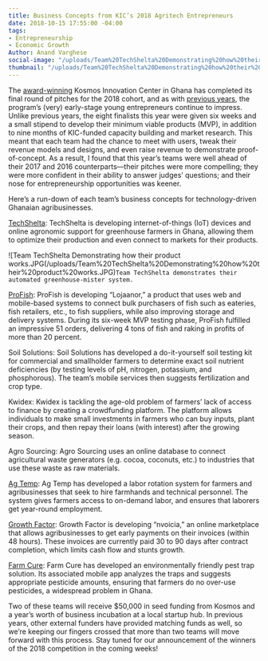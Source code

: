 ```yaml
---
title: Business Concepts from KIC’s 2018 Agritech Entrepreneurs
date: 2018-10-15 17:55:00 -04:00
tags:
- Entrepreneurship
- Economic Growth
Author: Anand Varghese
social-image: "/uploads/Team%20TechShelta%20Demonstrating%20how%20their%20product%20works.JPG"
thumbnail: "/uploads/Team%20TechShelta%20Demonstrating%20how%20their%20product%20works.JPG"
---
```


The [award-winning](https://dai-global-digital.com/kosmos-innovation-center-wins-2018-p3-impact-award.html) Kosmos Innovation Center in Ghana has completed its final round of pitches for the 2018 cohort, and as with [previous years](https://dai-global-digital.com/catalyzing-ghanas-growing-agritech-ecosystem.html), the program’s (very) early-stage young entrepreneurs continue to impress. Unlike previous years, the eight finalists this year were given six weeks and a small stipend to develop their minimum viable products (MVP), in addition to nine months of KIC-funded capacity building and market research. This meant that each team had the chance to meet with users, tweak their revenue models and designs, and even raise revenue to demonstrate proof-of-concept. As a result, I found that this year’s teams were well ahead of their 2017 and 2016 counterparts—their pitches were more compelling; they were more confident in their ability to answer judges’ questions; and their nose for entrepreneurship opportunities was keener. 

Here’s a run-down of each team’s business concepts for technology-driven Ghanaian agribusinesses. 

<!--more-->

[TechShelta](http://greenginie.com/): TechShelta is developing internet-of-things (IoT) devices and online agronomic support for greenhouse farmers in Ghana, allowing them to optimize their production and even connect to markets for their products. 

![Team TechShelta Demonstrating how their product works.JPG(/uploads/Team%20TechShelta%20Demonstrating%20how%20their%20product%20works.JPG)`Team TechShelta demonstrates their automated greenhouse-mister system.`

[ProFish](https://lojaanor.com/): ProFish is developing “Lojaanor,” a product that uses web and mobile-based systems to connect bulk purchasers of fish such as eateries, fish retailers, etc., to fish suppliers, while also improving storage and delivery systems. During its six-week MVP testing phase, ProFish fulfilled an impressive 51 orders, delivering 4 tons of fish and raking in profits of more than 20 percent. 

Soil Solutions: Soil Solutions has developed a do-it-yourself soil testing kit for commercial and smallholder farmers to determine exact soil nutrient deficiencies (by testing levels of pH, nitrogen, potassium, and phosphorous). The team’s mobile services then suggests fertilization and crop type.

Kwidex: Kwidex is tackling the age-old problem of farmers’ lack of access to finance by creating a crowdfunding platform. The platform allows individuals to make small investments in farmers who can buy inputs, plant their crops, and then repay their loans (with interest) after the growing season. 

Agro Sourcing: Agro Sourcing uses an online database to connect agricultural waste generators (e.g. cocoa, coconuts, etc.) to industries that use these waste as raw materials. 

[Ag Temp](http://www.agtemp.com/): Ag Temp has developed a labor rotation system for farmers and agribusinesses that seek to hire farmhands and technical personnel. The system gives farmers access to on-demand labor, and ensures that laborers get year-round employment. 

[Growth Factor](http://www.nvoicia.com/): Growth Factor is developing “nvoicia,” an online marketplace that allows agribusinesses to get early payments on their invoices (within 48 hours). These invoices are currently paid 30 to 90 days after contract completion, which limits cash flow and stunts growth.

[Farm Cure](http://farmcuregh.com/): Farm Cure has developed an environmentally friendly pest trap solution. Its associated mobile app analyzes the traps and suggests appropriate pesticide amounts, ensuring that farmers do no over-use pesticides, a widespread problem in Ghana.

Two of these teams will receive $50,000 in seed funding from Kosmos and a year’s worth of business incubation at a local startup hub. In previous years, other external funders have provided matching funds as well, so we’re keeping our fingers crossed that more than two teams will move forward with this process. Stay tuned for our announcement of the winners of the 2018 competition in the coming weeks!
